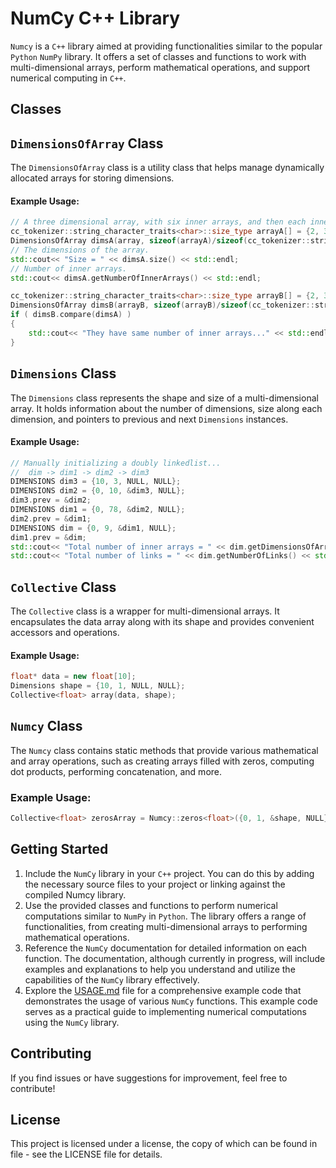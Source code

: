 # NumCy C++ Library
`Numcy` is a `C++` library aimed at providing functionalities similar to the popular `Python` `NumPy` library. It offers a set of classes and functions to work with multi-dimensional arrays, perform mathematical operations, and support numerical computing in `C++`.

## Classes

## `DimensionsOfArray` Class
The `DimensionsOfArray` class is a utility class that helps manage dynamically allocated arrays for storing dimensions.
#### Example Usage:
```C++
// A three dimensional array, with six inner arrays, and then each inner array is a single line array(the innermost array)  of 10 columns. 
cc_tokenizer::string_character_traits<char>::size_type arrayA[] = {2, 3, 10};
DimensionsOfArray dimsA(array, sizeof(arrayA)/sizeof(cc_tokenizer::string_character_traits<char>::size_type));
// The dimensions of the array.
std::cout<< "Size = " << dimsA.size() << std::endl;
// Number of inner arrays.
std::cout<< dimsA.getNumberOfInnerArrays() << std::endl;

cc_tokenizer::string_character_traits<char>::size_type arrayB[] = {2, 3, 8};
DimensionsOfArray dimsB(arrayB, sizeof(arrayB)/sizeof(cc_tokenizer::string_character_traits<char>::size_type));    
if ( dimsB.compare(dimsA) ) 
{
    std::cout<< "They have same number of inner arrays..." << std::endl;
}
```

## `Dimensions` Class
The `Dimensions` class represents the shape and size of a multi-dimensional array. It holds information about the number of dimensions, size along each dimension, and pointers to previous and next `Dimensions` instances.
#### Example Usage:
```C++
// Manually initializing a doubly linkedlist...
//  dim -> dim1 -> dim2 -> dim3
DIMENSIONS dim3 = {10, 3, NULL, NULL};
DIMENSIONS dim2 = {0, 10, &dim3, NULL};
dim3.prev = &dim2;
DIMENSIONS dim1 = {0, 78, &dim2, NULL};
dim2.prev = &dim1;
DIMENSIONS dim = {0, 9, &dim1, NULL};
dim1.prev = &dim;
std::cout<< "Total number of inner arrays = " << dim.getDimensionsOfArray().getNumberOfInnerArrays() << std::endl;
std::cout<< "Total number of links = " << dim.getNumberOfLinks() << std::endl;
```

## `Collective` Class
The `Collective` class is a wrapper for multi-dimensional arrays. It encapsulates the data array along with its shape and provides convenient accessors and operations.
#### Example Usage:
```C++
float* data = new float[10];
Dimensions shape = {10, 1, NULL, NULL};
Collective<float> array(data, shape);
```
## `Numcy` Class
The `Numcy` class contains static methods that provide various mathematical and array operations, such as creating arrays filled with zeros, computing dot products, performing concatenation, and more.
### Example Usage:
```C++
Collective<float> zerosArray = Numcy::zeros<float>({0, 1, &shape, NULL});
```

## Getting Started
1. Include the `NumCy` library in your `C++` project. You can do this by adding the necessary source files to your project or linking against the compiled Numcy library.
2. Use the provided classes and functions to perform numerical computations similar to `NumPy` in `Python`. The library offers a range of functionalities, from creating multi-dimensional arrays to performing mathematical operations.
3. Reference the `NumCy` documentation for detailed information on each function. The documentation, although currently in progress, will include examples and explanations to help you understand and utilize the capabilities of the `NumCy` library effectively.
4. Explore the [USAGE.md](USAGE.md) file for a comprehensive example code that demonstrates the usage of various `NumCy` functions. This example code serves as a practical guide to implementing numerical computations using the `NumCy` library. 

## Contributing
If you find issues or have suggestions for improvement, feel free to contribute!

## License
This project is licensed under a license, the copy of which can be found in file - see the LICENSE file for details.
